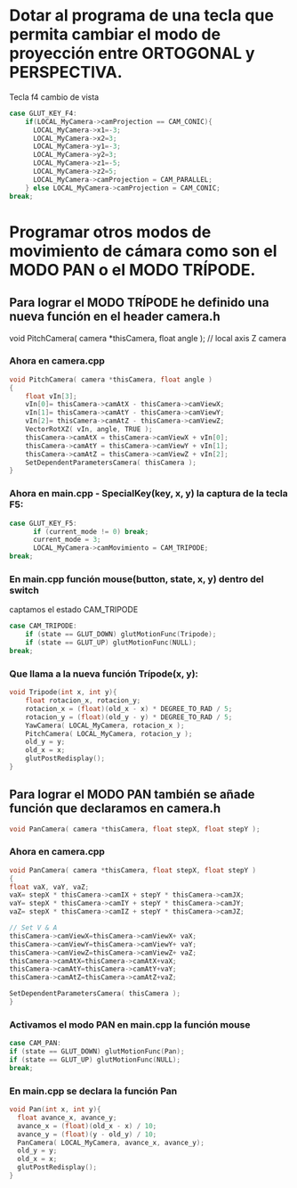 # Dotar al programa de una tecla que permita cambiar el modo de proyección entre ORTOGONAL y PERSPECTIVA.
Tecla f4 cambio de vista

```c
case GLUT_KEY_F4:
    if(LOCAL_MyCamera->camProjection == CAM_CONIC){
      LOCAL_MyCamera->x1=-3;
      LOCAL_MyCamera->x2=3;
      LOCAL_MyCamera->y1=-3;
      LOCAL_MyCamera->y2=3;
      LOCAL_MyCamera->z1=-5;
      LOCAL_MyCamera->z2=5;
      LOCAL_MyCamera->camProjection = CAM_PARALLEL;
    } else LOCAL_MyCamera->camProjection = CAM_CONIC;
break;
```
# Programar otros modos de movimiento de cámara como son el MODO PAN o el MODO TRÍPODE.

## Para lograr el MODO TRÍPODE he definido una nueva función en el header camera.h
void PitchCamera( camera *thisCamera, float angle ); // local axis Z camera
### Ahora en camera.cpp

```c
void PitchCamera( camera *thisCamera, float angle )
{
    float vIn[3];
    vIn[0]= thisCamera->camAtX - thisCamera->camViewX;
    vIn[1]= thisCamera->camAtY - thisCamera->camViewY;
    vIn[2]= thisCamera->camAtZ - thisCamera->camViewZ;
    VectorRotXZ( vIn, angle, TRUE );
    thisCamera->camAtX = thisCamera->camViewX + vIn[0];
    thisCamera->camAtY = thisCamera->camViewY + vIn[1];
    thisCamera->camAtZ = thisCamera->camViewZ + vIn[2];
    SetDependentParametersCamera( thisCamera );
}
```
### Ahora en main.cpp - SpecialKey(key, x, y) la captura de la tecla F5:
```c
case GLUT_KEY_F5:
      if (current_mode != 0) break;
      current_mode = 3;
      LOCAL_MyCamera->camMovimiento = CAM_TRIPODE;
break;
```
### En main.cpp  función mouse(button, state, x, y) dentro del switch
captamos el estado CAM_TRIPODE
```c
case CAM_TRIPODE:
    if (state == GLUT_DOWN) glutMotionFunc(Tripode);
    if (state == GLUT_UP) glutMotionFunc(NULL);
break;
```
### Que llama a la nueva función Trípode(x, y):
```c
void Tripode(int x, int y){
    float rotacion_x, rotacion_y;
    rotacion_x = (float)(old_x - x) * DEGREE_TO_RAD / 5;
    rotacion_y = (float)(old_y - y) * DEGREE_TO_RAD / 5;
    YawCamera( LOCAL_MyCamera, rotacion_x );
    PitchCamera( LOCAL_MyCamera, rotacion_y );
    old_y = y;
    old_x = x;
    glutPostRedisplay();
}
```
## Para lograr el MODO PAN también se añade  función que declaramos en camera.h
```c
void PanCamera( camera *thisCamera, float stepX, float stepY );
```
### Ahora en camera.cpp

```c
void PanCamera( camera *thisCamera, float stepX, float stepY )
{
float vaX, vaY, vaZ;
vaX= stepX * thisCamera->camIX + stepY * thisCamera->camJX;
vaY= stepX * thisCamera->camIY + stepY * thisCamera->camJY;
vaZ= stepX * thisCamera->camIZ + stepY * thisCamera->camJZ;

// Set V & A
thisCamera->camViewX=thisCamera->camViewX+ vaX;
thisCamera->camViewY=thisCamera->camViewY+ vaY;
thisCamera->camViewZ=thisCamera->camViewZ+ vaZ;
thisCamera->camAtX=thisCamera->camAtX+vaX;
thisCamera->camAtY=thisCamera->camAtY+vaY;
thisCamera->camAtZ=thisCamera->camAtZ+vaZ;

SetDependentParametersCamera( thisCamera );
}
```

### Activamos el modo PAN en main.cpp la función mouse 
```c
case CAM_PAN:
if (state == GLUT_DOWN) glutMotionFunc(Pan);
if (state == GLUT_UP) glutMotionFunc(NULL);
break;
```

### En main.cpp se declara la función Pan
```c
void Pan(int x, int y){
  float avance_x, avance_y;
  avance_x = (float)(old_x - x) / 10;
  avance_y = (float)(y - old_y) / 10;
  PanCamera( LOCAL_MyCamera, avance_x, avance_y);
  old_y = y;
  old_x = x;
  glutPostRedisplay();
}
```
